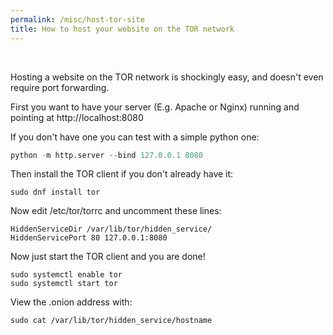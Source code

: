 ```yaml
---
permalink: /misc/host-tor-site
title: How to host your website on the TOR network
---
```


<br>


Hosting a website on the TOR network is shockingly easy, and doesn't even require port forwarding. 

First you want to have your server (E.g. Apache or Nginx) running and pointing at http://localhost:8080

If you don't have one you can test with a simple python one:

```python
python -m http.server --bind 127.0.0.1 8080
```

Then install the TOR client if you don't already have it:

```
sudo dnf install tor
```

Now edit /etc/tor/torrc and uncomment these lines:

```
HiddenServiceDir /var/lib/tor/hidden_service/
HiddenServicePort 80 127.0.0.1:8080
```

Now just start the TOR client and you are done!

```
sudo systemctl enable tor
sudo systemctl start tor
```

View the .onion address with:

```
sudo cat /var/lib/tor/hidden_service/hostname
```
